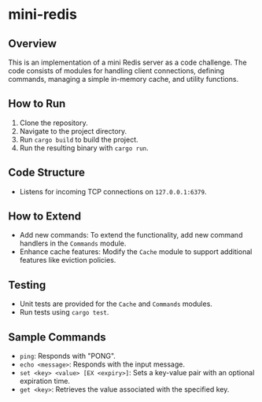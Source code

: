 # mini-redis

## Overview
This is an implementation of a mini Redis server as a code challenge. The code consists of modules for handling client connections, defining commands, managing a simple in-memory cache, and utility functions.

## How to Run
1. Clone the repository.
2. Navigate to the project directory.
3. Run `cargo build` to build the project.
4. Run the resulting binary with `cargo run`.

## Code Structure
- Listens for incoming TCP connections on `127.0.0.1:6379`.

## How to Extend
- Add new commands: To extend the functionality, add new command handlers in the `Commands` module.
- Enhance cache features: Modify the `Cache` module to support additional features like eviction policies.

## Testing
- Unit tests are provided for the `Cache` and `Commands` modules.
- Run tests using `cargo test`.

## Sample Commands
- `ping`: Responds with "PONG".
- `echo <message>`: Responds with the input message.
- `set <key> <value> [EX <expiry>]`: Sets a key-value pair with an optional expiration time.
- `get <key>`: Retrieves the value associated with the specified key.
